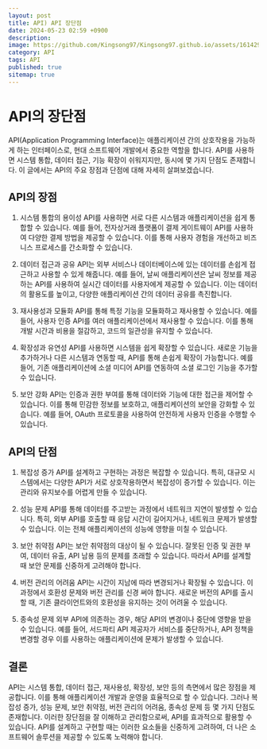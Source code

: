 ```yaml
---
layout: post
title: API) API 장단점
date: 2024-05-23 02:59 +0900
description: 
image: https://github.com/Kingsong97/Kingsong97.github.io/assets/161429740/edd4742f-109d-4d64-bc31-90c5da6a1f21
category: API
tags: API
published: true
sitemap: true
---
```


# API의 장단점
API(Application Programming Interface)는 애플리케이션 간의 상호작용을 가능하게 하는 인터페이스로, 현대 소프트웨어 개발에서 중요한 역할을 합니다. API를 사용하면 시스템 통합, 데이터 접근, 기능 확장이 쉬워지지만, 동시에 몇 가지 단점도 존재합니다. 이 글에서는 API의 주요 장점과 단점에 대해 자세히 살펴보겠습니다.

## API의 장점
1. 시스템 통합의 용이성
API를 사용하면 서로 다른 시스템과 애플리케이션을 쉽게 통합할 수 있습니다. 예를 들어, 전자상거래 플랫폼이 결제 게이트웨이 API를 사용하여 다양한 결제 방법을 제공할 수 있습니다. 이를 통해 사용자 경험을 개선하고 비즈니스 프로세스를 간소화할 수 있습니다.

2. 데이터 접근과 공유
API는 외부 서비스나 데이터베이스에 있는 데이터를 손쉽게 접근하고 사용할 수 있게 해줍니다. 예를 들어, 날씨 애플리케이션은 날씨 정보를 제공하는 API를 사용하여 실시간 데이터를 사용자에게 제공할 수 있습니다. 이는 데이터의 활용도를 높이고, 다양한 애플리케이션 간의 데이터 공유를 촉진합니다.

3. 재사용성과 모듈화
API를 통해 특정 기능을 모듈화하고 재사용할 수 있습니다. 예를 들어, 사용자 인증 API를 여러 애플리케이션에서 재사용할 수 있습니다. 이를 통해 개발 시간과 비용을 절감하고, 코드의 일관성을 유지할 수 있습니다.

4. 확장성과 유연성
API를 사용하면 시스템을 쉽게 확장할 수 있습니다. 새로운 기능을 추가하거나 다른 시스템과 연동할 때, API를 통해 손쉽게 확장이 가능합니다. 예를 들어, 기존 애플리케이션에 소셜 미디어 API를 연동하여 소셜 로그인 기능을 추가할 수 있습니다.

5. 보안 강화
API는 인증과 권한 부여를 통해 데이터와 기능에 대한 접근을 제어할 수 있습니다. 이를 통해 민감한 정보를 보호하고, 애플리케이션의 보안을 강화할 수 있습니다. 예를 들어, OAuth 프로토콜을 사용하여 안전하게 사용자 인증을 수행할 수 있습니다.

## API의 단점
1. 복잡성 증가
API를 설계하고 구현하는 과정은 복잡할 수 있습니다. 특히, 대규모 시스템에서는 다양한 API가 서로 상호작용하면서 복잡성이 증가할 수 있습니다. 이는 관리와 유지보수를 어렵게 만들 수 있습니다.

2. 성능 문제
API를 통해 데이터를 주고받는 과정에서 네트워크 지연이 발생할 수 있습니다. 특히, 외부 API를 호출할 때 응답 시간이 길어지거나, 네트워크 문제가 발생할 수 있습니다. 이는 전체 애플리케이션의 성능에 영향을 미칠 수 있습니다.

3. 보안 취약점
API는 보안 취약점의 대상이 될 수 있습니다. 잘못된 인증 및 권한 부여, 데이터 유출, API 남용 등의 문제를 초래할 수 있습니다. 따라서 API를 설계할 때 보안 문제를 신중하게 고려해야 합니다.

4. 버전 관리의 어려움
API는 시간이 지남에 따라 변경되거나 확장될 수 있습니다. 이 과정에서 호환성 문제와 버전 관리를 신경 써야 합니다. 새로운 버전의 API를 출시할 때, 기존 클라이언트와의 호환성을 유지하는 것이 어려울 수 있습니다.

5. 종속성 문제
외부 API에 의존하는 경우, 해당 API의 변경이나 중단에 영향을 받을 수 있습니다. 예를 들어, 서드파티 API 제공자가 서비스를 중단하거나, API 정책을 변경할 경우 이를 사용하는 애플리케이션에 문제가 발생할 수 있습니다.

## 결론
API는 시스템 통합, 데이터 접근, 재사용성, 확장성, 보안 등의 측면에서 많은 장점을 제공합니다. 이를 통해 애플리케이션 개발과 운영을 효율적으로 할 수 있습니다. 그러나 복잡성 증가, 성능 문제, 보안 취약점, 버전 관리의 어려움, 종속성 문제 등 몇 가지 단점도 존재합니다. 이러한 장단점을 잘 이해하고 관리함으로써, API를 효과적으로 활용할 수 있습니다. API를 설계하고 구현할 때는 이러한 요소들을 신중하게 고려하여, 더 나은 소프트웨어 솔루션을 제공할 수 있도록 노력해야 합니다.